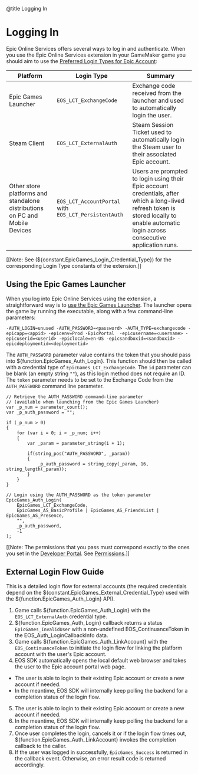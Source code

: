 @title Logging In

# Logging In

Epic Online Services offers several ways to log in and authenticate. When you use the Epic Online Services extension in your GameMaker game you should aim to use the [Preferred Login Types for Epic Account](https://dev.epicgames.com/docs/epic-account-services/auth/auth-interface#preferred-login-types-for-epic-account): 

|Platform |Login Type |Summary |
|---------|-----------|--------|
|Epic Games Launcher|`EOS_LCT_ExchangeCode`|Exchange code received from the launcher and used to automatically login the user.|
|Steam Client|`EOS_LCT_ExternalAuth`|Steam Session Ticket used to automatically login the Steam user to their associated Epic account.|
|Other store platforms and standalone distributions on PC and Mobile Devices|`EOS_LCT_AccountPortal` with `EOS_LCT_PersistentAuth`|Users are prompted to login using their Epic account credentials, after which a long-lived refresh token is stored locally to enable automatic login across consecutive application runs.|

[[Note: See (${constant.EpicGames_Login_Credential_Type}) for the corresponding Login Type constants of the extension.]]

## Using the Epic Games Launcher

When you log into Epic Online Services using the extension, a straightforward way is to [use the Epic Games Launcher](https://dev.epicgames.com/docs/epic-account-services/auth/auth-interface#epic-games-launcher). The launcher opens the game by running the executable, along with a few command-line parameters: 

```
-AUTH_LOGIN=unused -AUTH_PASSWORD=<password> -AUTH_TYPE=exchangecode -epicapp=<appid> -epicenv=Prod -EpicPortal  -epicusername=<username> -epicuserid=<userid> -epiclocale=en-US -epicsandboxid=<sandboxid> -epicdeploymentid=<deploymentid>
```

The `AUTH_PASSWORD` parameter value contains the token that you should pass into ${function.EpicGames_Auth_Login}. This function should then be called with a credential type of `EpicGames_LCT_ExchangeCode`. The `id` parameter can be blank (an empty string `""`), as this login method does not require an ID. The `token` parameter needs to be set to the Exchange Code from the `AUTH_PASSWORD` command line parameter.

```gml
// Retrieve the AUTH_PASSWORD command-line parameter
// (available when launching from the Epic Games Launcher)
var _p_num = parameter_count();
var _p_auth_password = "";

if (_p_num > 0)
{
    for (var i = 0; i < _p_num; i++)
    {
        var _param = parameter_string(i + 1);
      
        if(string_pos("AUTH_PASSWORD", _param))
        {
            _p_auth_password = string_copy(_param, 16, string_length(_param));
        }
    }
}

// Login using the AUTH_PASSWORD as the token parameter
EpicGames_Auth_Login(
    EpicGames_LCT_ExchangeCode,
    EpicGames_AS_BasicProfile | EpicGames_AS_FriendsList | EpicGames_AS_Presence,
    "",
    _p_auth_password,
    -1
);
```

[[Note: The permissions that you pass must correspond exactly to the ones you set in the [Developer Portal](https://dev.epicgames.com/docs/dev-portal). See [Permissions](https://dev.epicgames.com/docs/epic-account-services/getting-started#permissions).]]

## External Login Flow Guide

This is a detailed login flow for external accounts (the required credentials depend on the ${constant.EpicGames_External_Credential_Type} used with the ${function.EpicGames_Auth_Login} API).

1. Game calls ${function.EpicGames_Auth_Login} with the `EOS_LCT_ExternalAuth` credential type.
2. ${function.EpicGames_Auth_Login} callback returns a status `EpicGames_InvalidUser` with a non-undefined EOS_ContinuanceToken in the EOS_Auth_LoginCallbackInfo data.
3. Game calls ${function.EpicGames_Auth_LinkAccount} with the `EOS_ContinuanceToken` to initiate the login flow for linking the platform account with the user's Epic account.
4. EOS SDK automatically opens the local default web browser and takes the user to the Epic account portal web page.
  * The user is able to login to their existing Epic account or create a new account if needed.
  * In the meantime, EOS SDK will internally keep polling the backend for a completion status of the login flow.
5. The user is able to login to their existing Epic account or create a new account if needed.
6. In the meantime, EOS SDK will internally keep polling the backend for a completion status of the login flow.
7. Once user completes the login, cancels it or if the login flow times out, ${function.EpicGames_Auth_LinkAccount} invokes the completion callback to the caller.
8. If the user was logged in successfully, `EpicGames_Success` is returned in the callback event. Otherwise, an error result code is returned accordingly.
